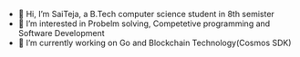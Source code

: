 - 👋 Hi, I’m SaiTeja, a B.Tech computer science student in 8th semister
- 👀 I’m interested in Probelm solving, Competetive programming and Software Development
- 🌱 I’m currently working on Go and Blockchain Technology(Cosmos SDK)
<!---
Teja2045/Teja2045 is a ✨ special ✨ repository because its `README.md` (this file) appears on your GitHub profile.
You can click the Preview link to take a look at your changes.
--->
